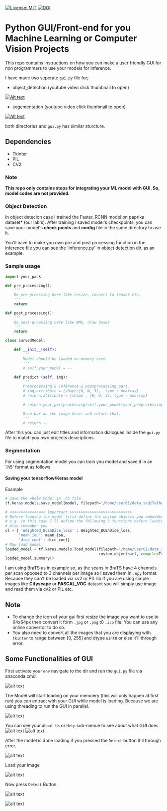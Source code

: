 [![License: MIT](https://img.shields.io/badge/License-MIT-yellow.svg)](https://opensource.org/licenses/MIT)
[![DOI](https://zenodo.org/badge/324368921.svg)](https://zenodo.org/badge/latestdoi/324368921)
# Python GUI/Front-end for you Machine Learning or Computer Vision Projects

This repo contains instructions on how you can make a user friendly GUI for non programmers to use your models for Inference.

I have made two seperate `gui.py` file for;
* object_detection (youtube video click thumbnail to open)

[![Alt text](https://github.com/Mr-TalhaIlyas/Fornt-End-API-or-GUI-for-Computer-Vision-Projects/blob/master/screens/thumb1.png)](https://www.youtube.com/watch?v=C4xr9jICxwA)

* segementation (youtube video click thumbnail to open)

[![Alt text](https://github.com/Mr-TalhaIlyas/Fornt-End-API-or-GUI-for-Computer-Vision-Projects/blob/master/screens/thumb2.png)](https://www.youtube.com/watch?v=wTOuYLGfusc)

both directories and `gui.py` has similar sturcture.
## Dependencies
* Tkinter
* PIL
* CV2

### Note
**This repo only contains steps for integrating your **ML model** with GUI. So, model codes are not provided.**

### Object Detection

In object detecion case I trained the Faster_RCNN model on paprika dataset* (our lab's). After training I saved model's checkpoints.
you can save your model's **check points** and **config** file in the same directory to use it.

You'll have to make you own pre and post processing function in the inference file you can see the `inference.py' in object detection dir. as an example.

### Sample usage

```python
import your_pack

def pre_processing():
    '''
    Do pre-prcessing here like resize, covnert to tensor etc.
    '''
    return

def post_processing():
    '''
    Do post-prcessing here like NMS, draw boxes
    '''
    return

class SurvedModel:

    def __init__(self):
        '''
        Model should be loaded on memory here.  
        '''
        # self.your_model = ~~

    def predict (self, img):
        '''
        Preprocessing & inference & postprocessing part.
        # img;attribute = {shape:[H, W, 3],  type : ndarray}
        # return;attribute = {shape : [H, W, 3], type : ndarray}

        # return your_postprocessing(self.your_model(your_preprocessing(img)))

        Draw box on the image here. and return that. 
        '''
        # return ~~

```

After this you can just edit titles and information dialogues inside the `gui.py` file to match you own projects descriptions.

### Segmentation

For using segmentation model you can train you model and save it in an '.h5' format as follows

#### Saving your tensorflow/Keras model
Example 
```python
# Save the whole model in .h5 file
tf.keras.models.save_model(model, filepath='/home/user01/data_ssd/Talha/brats/brats_model.h5')

# <<<<<<<<<<<<<<<< Important >>>>>>>>>>>>>>>>>>>>>>>>>>>>
# Before loading the model first define the custom objects you embedded in model.
# e.g. in this case I'll define the following 3 functions before loading the model/
# Also remember you
cl = { 'Weighted_BCEnDice_loss' : Weighted_BCEnDice_loss,
      'mean_iou': mean_iou,
      'dice_coef': dice_coef}
# Now load model
loaded_model = tf.keras.models.load_model(filepath='/home/user01/data_ssd/Talha/brats/brats_model.h5',
                                          custom_objects=cl, compile=True) 
loaded_model.summary()

```
I am using BraTS as in example so, as the scans in BraTS have 4 channels per scan opposed to 3 channels per image so I saved them in `.npy` format. Because they can't be loaded via cv2 or PIL lib If you
are using simple images like **Cityscape** or **PASCAL_VOC** dataset you will simply use image and read them via cv2 or PIL etc.

## Note
* To change the icon of your gui first resize the image you want to use to 64x64px then convert it form `.jpg` or `.png` t0 `.ico` file. You can use any online convertor to do so.
* You also need to convert all the images that you are displaying with `tkinter` to range between [0, 255] and dtype `uint8` or else it'll through error.

## Some Functionalities of GUI

First activate your `env` navigate to the dir and run the `gui.py` file via anaconda cmd.

![alt text](https://github.com/Mr-TalhaIlyas/Fornt-End-API-or-GUI-for-Computer-Vision-Projects/blob/master/screens/img1.png)

The Model will start loading on your memoery (this will only happen at first run) you can entract with your GUI while model is loading. Because we are using threading to run the GUI in parallel.

![alt text](https://github.com/Mr-TalhaIlyas/Fornt-End-API-or-GUI-for-Computer-Vision-Projects/blob/master/screens/img2.png)

You can see your `About Us` or `Help` sub-menue to see about what GUI does.
![alt text](https://github.com/Mr-TalhaIlyas/Fornt-End-API-or-GUI-for-Computer-Vision-Projects/blob/master/screens/img3.png)
![alt text](https://github.com/Mr-TalhaIlyas/Fornt-End-API-or-GUI-for-Computer-Vision-Projects/blob/master/screens/img4.png)

After the model is done loading if you pressed the `Detect` button it'll through error.

![alt text](https://github.com/Mr-TalhaIlyas/Fornt-End-API-or-GUI-for-Computer-Vision-Projects/blob/master/screens/img5.png)

Load your image

![alt text](https://github.com/Mr-TalhaIlyas/Fornt-End-API-or-GUI-for-Computer-Vision-Projects/blob/master/screens/img6.png)

Now press `Detect` Button.

![alt text](https://github.com/Mr-TalhaIlyas/Fornt-End-API-or-GUI-for-Computer-Vision-Projects/blob/master/screens/img7.png)

![alt text](https://github.com/Mr-TalhaIlyas/Fornt-End-API-or-GUI-for-Computer-Vision-Projects/blob/master/screens/img8.png)
